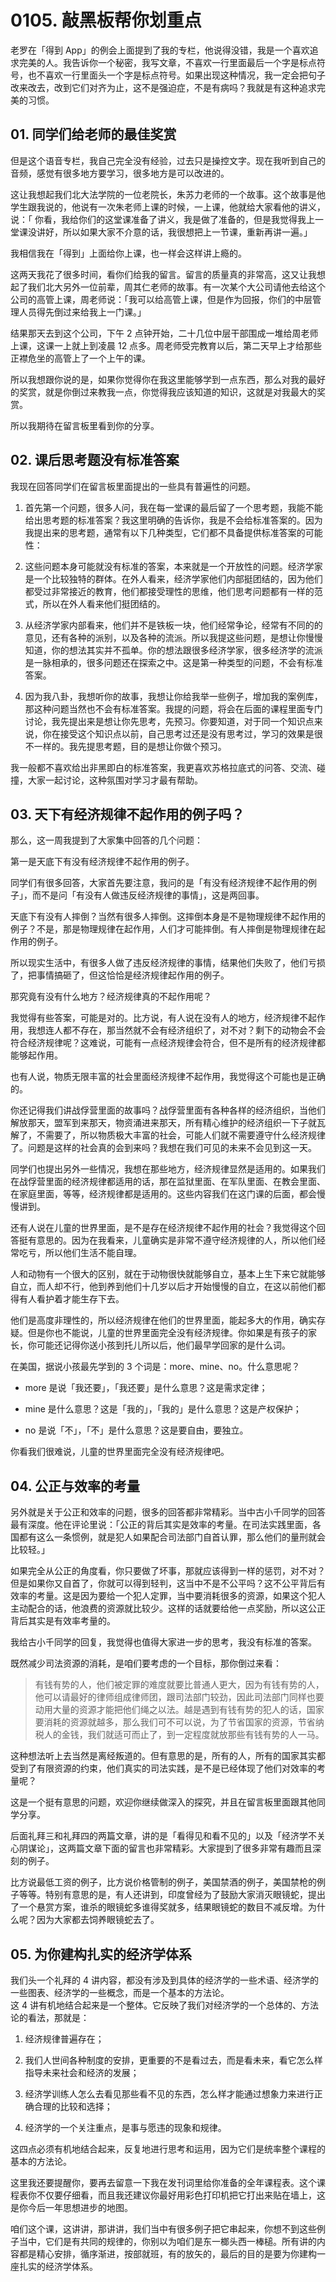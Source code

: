# 0105. 敲黑板帮你划重点

老罗在「得到 App」的例会上面提到了我的专栏，他说得没错，我是一个喜欢追求完美的人。我告诉你一个秘密，我写文章，不喜欢一行里面最后一个字是标点符号，也不喜欢一行里面头一个字是标点符号。如果出现这种情况，我一定会把句子改来改去，改到它们对齐为止，这不是强迫症，不是有病吗？我就是有这种追求完美的习惯。

## 01. 同学们给老师的最佳奖赏

但是这个语音专栏，我自己完全没有经验，过去只是操控文字。现在我听到自己的音频，感觉有很多地方要学习，很多地方是可以改进的。

这让我想起我们北大法学院的一位老院长，朱苏力老师的一个故事。这个故事是他学生跟我说的，他说有一次朱老师上课的时候，一上课，他就给大家看他的讲义，说：「 你看，我给你们的这堂课准备了讲义，我是做了准备的，但是我觉得我上一堂课没讲好，所以如果大家不介意的话，我很想把上一节课，重新再讲一遍。」

我相信我在「得到」上面给你上课，也一样会这样讲上瘾的。

这两天我花了很多时间，看你们给我的留言。留言的质量真的非常高，这又让我想起了我们北大另外一位前辈，周其仁老师的故事。有一次某个大公司请他去给这个公司的高管上课，周老师说：「我可以给高管上课，但是作为回报，你们的中层管理人员得先倒过来给我上一门课。」

结果那天去到这个公司，下午 2 点钟开始，二十几位中层干部围成一堆给周老师上课，这课一上就上到凌晨 12 点多。周老师受完教育以后，第二天早上才给那些正襟危坐的高管上了一个上午的课。

所以我想跟你说的是，如果你觉得你在我这里能够学到一点东西，那么对我的最好的奖赏，就是你倒过来教我一点，你觉得我应该知道的知识，这就是对我最大的奖赏。

所以我期待在留言板里看到你的分享。

## 02. 课后思考题没有标准答案

我现在回答同学们在留言板里面提出的一些具有普遍性的问题。

1. 首先第一个问题，很多人问，我在每一堂课的最后留了一个思考题，我能不能给出思考题的标准答案？我这里明确的告诉你，我是不会给标准答案的。因为我提出来的思考题，通常有以下几种类型，它们都不具备提供标准答案的可能性：

2. 这些问题本身可能就没有标准的答案，本来就是一个开放性的问题。经济学家是一个比较独特的群体。在外人看来，经济学家他们内部挺团结的，因为他们都受过非常接近的教育，他们都接受理性的思维，他们思考问题都有一样的范式，所以在外人看来他们挺团结的。

3. 从经济学家内部看来，他们并不是铁板一块，他们经常争论，经常有不同的的意见，还有各种的派别，以及各种的流派。所以我提这些问题，是想让你慢慢知道，你的想法其实并不孤单。你的想法跟很多经济学家，很多经济学的流派是一脉相承的，很多问题还在探索之中。这是第一种类型的问题，不会有标准答案。

4. 因为我八卦，我想听你的故事，我想让你给我举一些例子，增加我的案例库，那这种问题当然也不会有标准答案。我提的问题，将会在后面的课程里面专门讨论，我先提出来是想让你先思考，先预习。你要知道，对于同一个知识点来说，你在接受这个知识点以前，自己思考过还是没有思考过，学习的效果是很不一样的。我先提思考题，目的是想让你做个预习。

我一般都不喜欢给出非黑即白的标准答案，我更喜欢苏格拉底式的问答、交流、碰撞，大家一起讨论，这种氛围对学习才最有帮助。

## 03. 天下有经济规律不起作用的例子吗？

那么，这一周我提到了大家集中回答的几个问题：

第一是天底下有没有经济规律不起作用的例子。

同学们有很多回答，大家首先要注意，我问的是「有没有经济规律不起作用的例子」，而不是问「有没有人做违反经济规律的事情」，这是两回事。

天底下有没有人摔倒？当然有很多人摔倒。这摔倒本身是不是物理规律不起作用的例子？不是，那是物理规律在起作用，人们才可能摔倒。有人摔倒是物理规律在起作用的例子。

所以现实生活中，有很多人做了违反经济规律的事情，结果他们失败了，他们亏损了，把事情搞砸了，但这恰恰是经济规律起作用的例子。

那究竟有没有什么地方？经济规律真的不起作用呢？

我觉得有些答案，可能是对的。比方说，有人说在没有人的地方，经济规律不起作用，我想连人都不存在，那当然就不会有经济组织了，对不对？剩下的动物会不会符合经济规律呢？这难说，可能有一点经济规律会符合，但不是所有的经济规律都能够起作用。

也有人说，物质无限丰富的社会里面经济规律不起作用，我觉得这个可能也是正确的。

你还记得我们讲战俘营里面的故事吗？战俘营里面有各种各样的经济组织，当他们解放那天，盟军到来那天，物资涌进来那天，所有精心维护的经济组织一下子就瓦解了，不需要了，所以物质极大丰富的社会，可能人们就不需要遵守什么经济规律了。问题是这样的社会真的会到来吗？我想在我们可见的未来不会见到这一天。

同学们也提出另外一些情况，我想在那些地方，经济规律显然是适用的。如果我们在战俘营里面的经济规律都适用的话，那在监狱里面、在军队里面、在教会里面、在家庭里面，等等，经济规律都是适用的。这些内容我们在这门课的后面，都会慢慢讲到。

还有人说在儿童的世界里面，是不是存在经济规律不起作用的社会？我觉得这个回答挺有意思的。因为在我看来，儿童确实是非常不遵守经济规律的人，所以他们经常吃亏，所以他们生活不能自理。

人和动物有一个很大的区别，就在于动物很快就能够自立，基本上生下来它就能够自立，而人却不行，他到养到他们十几岁以后才开始慢慢的自立，在这以前他们都得有人看护着才能生存下去。

他们是高度非理性的，所以经济规律在他们的世界里面，能起多大的作用，确实存疑。但是你也不能说，儿童的世界里面完全没有经济规律。你如果是有孩子的家长，你可能还记得你送小孩到托儿所以后，他们最早学回家的是什么词。

在美国，据说小孩最先学到的 3 个词是：more、mine、no。什么意思呢？

* more 是说「我还要」，「我还要」是什么意思？这是需求定律；

* mine 是什么意思？这是「我的」，「我的」是什么意思？这是产权保护；

* no 是说「不」，「不」是什么意思？这是要自由，要独立。

你看我们很难说，儿童的世界里面完全没有经济规律吧。

## 04. 公正与效率的考量

另外就是关于公正和效率的问题，很多的回答都非常精彩。当中古小千同学的回答最有深度。他在评论里说：「公正的背后其实是效率的考量。在司法实践里面，各国都有这么一条惯例，就是犯人如果配合司法部门自首认罪，那么他们的量刑就会比较轻。」

如果完全从公正的角度看，你只要做了坏事，那就应该得到一样的惩罚，对不对？但是如果你又自首了，你就可以得到轻判，这当中不是不公平吗？这不公平背后有效率的考量。这是因为要给一个犯人定罪，当中要消耗很多的资源，如果这个犯人主动配合的话，他浪费的资源就比较少。这样的话就要给他一点奖励，所以这公正背后其实是有效率考量的。

我给古小千同学的回复，我觉得也值得大家进一步的思考，我没有标准的答案。

既然减少司法资源的消耗，是咱们要考虑的一个目标，那你倒过来看：

> 有钱有势的人，他们被定罪的难度就要比普通人更大，因为有钱有势的人，他可以请最好的律师组成律师团，跟司法部门较劲，因此司法部门同样也要动用大量的资源才能把他们绳之以法。越是遇到有钱有势的犯人的话，国家要消耗的资源就越多，那么我们可不可以说，为了节省国家的资源，节省纳税人的金钱，我们就适可而止了，到一定程度就放那些有钱有势的人一马。

这种想法听上去当然是离经叛道的。但有意思的是，所有的人，所有的国家其实都受到了有限资源的约束，他们真实的司法实践，是不是已经体现了他们对效率的考量呢？

这是一个挺有意思的问题，欢迎你继续做深入的探究，并且在留言板里面跟其他同学分享。

后面礼拜三和礼拜四的两篇文章，讲的是「看得见和看不见的」以及「经济学不关心阴谋论」，这两篇文章下面的留言也非常精彩。大家提到了很多非常有趣而且深刻的例子。

比方说最低工资的例子，比方说价格管制的例子，美国禁酒的例子，美国禁枪的例子等等。特别有意思的是，有人还讲到，印度曾经为了鼓励大家消灭眼镜蛇，提出了一个悬赏方案，谁杀的眼镜蛇多谁得奖就多，结果眼镜蛇的数目不减反增。为什么呢？因为大家都去饲养眼镜蛇去了。

## 05. 为你建构扎实的经济学体系

我们头一个礼拜的 4 讲内容，都没有涉及到具体的经济学的一些术语、经济学的一些图表、经济学的一些概念，而是一个基本的方法论。<br> 这 4 讲有机地结合起来是一个整体。它反映了我们对经济学的一个总体的、方法论的看法，那就是：

1. 经济规律普遍存在；

2. 我们人世间各种制度的安排，更重要的不是看过去，而是看未来，看它怎么样指导未来社会和经济的发展；

3. 经济学训练人怎么去看见那些看不见的东西，怎么样才能通过想象力来进行正确合理的比较和选择；

4. 经济学的一个关注重点，是事与愿违的现象和规律。

这四点必须有机地结合起来，反复地进行思考和运用，因为它们是统率整个课程的基本的方法论。

这里我还要提醒你，要再去留意一下我在发刊词里给你准备的全年课程表。这个课程表你不仅要仔细看，而且我还建议你最好用彩色打印机把它打出来贴在墙上，这是你今后一年思想进步的地图。

咱们这个课，这讲讲，那讲讲，我们当中有很多例子把它串起来，你想不到这些例子当中，它们是有共同的规律的，你别以为咱们是东一榔头西一棒槌。所有讲的内容都是精心安排，循序渐进，按部就班，有的放矢的，最后的目的是要为你建构一座扎实的经济学体系。

